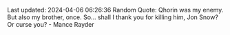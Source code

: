 Last updated: 2024-04-06 06:26:36
Random Quote: Qhorin was my enemy.  But also my brother, once.  So... shall I thank you for killing him, Jon Snow?  Or curse you?  -  Mance Rayder